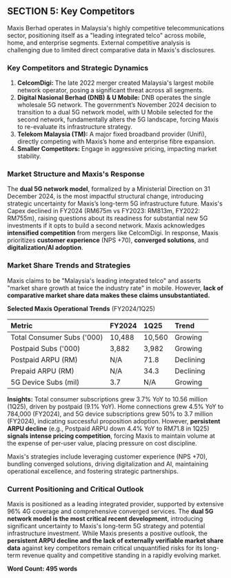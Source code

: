 ## SECTION 5: Key Competitors

Maxis Berhad operates in Malaysia's highly competitive telecommunications sector, positioning itself as a "leading integrated telco" across mobile, home, and enterprise segments. External competitive analysis is challenging due to limited direct comparative data in Maxis's disclosures.

### Key Competitors and Strategic Dynamics

1.  **CelcomDigi:** The late 2022 merger created Malaysia's largest mobile network operator, posing a significant threat across all segments.
2.  **Digital Nasional Berhad (DNB) & U Mobile:** DNB operates the single wholesale 5G network. The government’s November 2024 decision to transition to a dual 5G network model, with U Mobile selected for the second network, fundamentally alters the 5G landscape, forcing Maxis to re-evaluate its infrastructure strategy.
3.  **Telekom Malaysia (TM):** A major fixed broadband provider (Unifi), directly competing with Maxis’s home and enterprise fibre expansion.
4.  **Smaller Competitors:** Engage in aggressive pricing, impacting market stability.

### Market Structure and Maxis's Response

The **dual 5G network model**, formalized by a Ministerial Direction on 31 December 2024, is the most impactful structural change, introducing strategic uncertainty for Maxis’s long-term 5G infrastructure future. Maxis's Capex declined in FY2024 (RM675m vs FY2023: RM813m, FY2022: RM755m), raising questions about its readiness for substantial new 5G investments if it opts to build a second network. Maxis acknowledges **intensified competition** from mergers like CelcomDigi. In response, Maxis prioritizes **customer experience** (NPS +70), **converged solutions**, and **digitalization/AI adoption**.

### Market Share Trends and Strategies

Maxis claims to be "Malaysia's leading integrated telco" and asserts "market share growth at twice the industry rate" in mobile. However, **lack of comparative market share data makes these claims unsubstantiated.**

**Selected Maxis Operational Trends** (FY2024/1Q25)

| Metric                      | FY2024      | 1Q25        | Trend    |
|:----------------------------|:------------|:------------|:---------|
| Total Consumer Subs ('000)  | 10,488      | 10,560      | Growing  |
| Postpaid Subs ('000)        | 3,882       | 3,982       | Growing  |
| Postpaid ARPU (RM)          | N/A         | 71.8        | Declining|
| Prepaid ARPU (RM)           | N/A         | 34.3        | Declining|
| 5G Device Subs (mil)        | 3.7         | N/A         | Growing  |

**Insights:** Total consumer subscriptions grew 3.7% YoY to 10.56 million (1Q25), driven by postpaid (9.1% YoY). Home connections grew 4.5% YoY to 784,000 (FY2024), and 5G device subscriptions grew 50% to 3.7 million (FY2024), indicating successful proposition adoption. However, **persistent ARPU decline** (e.g., Postpaid ARPU down 4.4% YoY to RM71.8 in 1Q25) **signals intense pricing competition**, forcing Maxis to maintain volume at the expense of per-user value, placing pressure on cost discipline.

Maxis's strategies include leveraging customer experience (NPS +70), bundling converged solutions, driving digitalization and AI, maintaining operational excellence, and fostering strategic partnerships.

### Current Positioning and Critical Outlook

Maxis is positioned as a leading integrated provider, supported by extensive 96% 4G coverage and comprehensive converged services. The **dual 5G network model is the most critical recent development**, introducing significant uncertainty to Maxis's long-term 5G strategy and potential infrastructure investment. While Maxis presents a positive outlook, the **persistent ARPU decline and the lack of externally verifiable market share data** against key competitors remain critical unquantified risks for its long-term revenue quality and competitive standing in a rapidly evolving market.

**Word Count: 495 words**